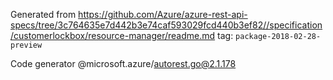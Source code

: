Generated from https://github.com/Azure/azure-rest-api-specs/tree/3c764635e7d442b3e74caf593029fcd440b3ef82//specification/customerlockbox/resource-manager/readme.md tag: `package-2018-02-28-preview`

Code generator @microsoft.azure/autorest.go@2.1.178


